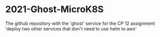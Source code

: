 # 2021-Ghost-MicroK8S
The github repository with the 'ghost' service for the CP 12 assignment 'deploy two other services that don't need to use helm to aws'
